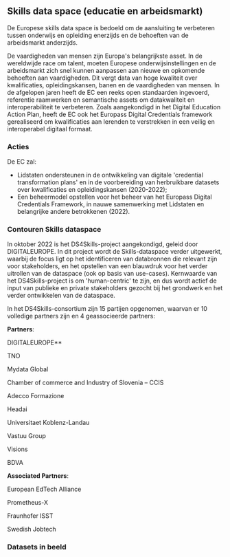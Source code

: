 ## Skills data space (educatie en arbeidsmarkt)

De Europese skills data space is bedoeld om de aansluiting te verbeteren tussen onderwijs en opleiding enerzijds en de behoeften van de arbeidsmarkt anderzijds.

De vaardigheden van mensen zijn Europa's belangrijkste asset. In de wereldwijde race om talent, moeten Europese onderwijsinstellingen en de arbeidsmarkt zich snel kunnen aanpassen aan nieuwe en opkomende behoeften aan vaardigheden. Dit vergt data van hoge kwaliteit over kwalificaties, opleidingskansen, banen en de vaardigheden van mensen. In de afgelopen jaren heeft de EC een reeks open standaarden ingevoerd, referentie raamwerken en semantische assets om datakwaliteit en interoperabiliteit te verbeteren. Zoals aangekondigd in het Digital Education Action Plan, heeft de EC ook het Europass Digital Credentials framework  gerealiseerd om kwalificaties aan lerenden te verstrekken in een veilig en interoperabel digitaal formaat.

### Acties
De EC zal:

* Lidstaten ondersteunen in de ontwikkeling van digitale 'credential transformation plans' en in de voorbereiding van herbruikbare datasets over kwalificaties en opleidingskansen (2020-2022);  
* Een beheermodel opstellen voor het beheer van het Europass Digital Credentials Framework, in nauwe samenwerking met Lidstaten en belangrijke andere betrokkenen (2022).

### Contouren Skills dataspace

In oktober 2022 is het DS4Skills-project aangekondigd, geleid door DIGITALEUROPE. In dit project wordt de Skills-dataspace verder uitgewerkt, waarbij de focus ligt op het identificeren van databronnen die relevant zijn voor stakeholders, en het opstellen van een blauwdruk voor het verder uitrollen van de dataspace (ook op basis van use-cases). Kernwaarde van het DS4Skills-project is om 'human-centric' te zijn, en dus wordt actief de input van publieke en private stakeholders gezocht bij het grondwerk en het verder ontwikkelen van de dataspace.   

In het DS4Skills-consortium zijn 15 partijen opgenomen, waarvan er 10 volledige partners zijn en 4 geassocieerde partners:

**Partners**:

DIGITALEUROPE**

TNO

Mydata Global

Chamber of commerce and Industry of Slovenia – CCIS

Adecco Formazione

Headai

Universitaet Koblenz-Landau

Vastuu Group

Visions

BDVA

 

**Associated Partners**:

European EdTech Alliance

Prometheus-X

Fraunhofer ISST

Swedish Jobtech



### Datasets in beeld


